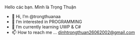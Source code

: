 Hello các bạn. Mình là Trọng Thuận

- 👋 Hi, I’m @trongthuanaa
- 👀 I’m interested in PROGRAMMING
- 🌱 I’m currently learning UWP & C#
- 📫 How to reach me ...
dinhtrongthuan26062002@gmail.com
<!---
trongthuanaa/trongthuanaa is a ✨ special ✨ repository because its `README.md` (this file) appears on your GitHub profile.
You can click the Preview link to take a look at your changes.
--->
